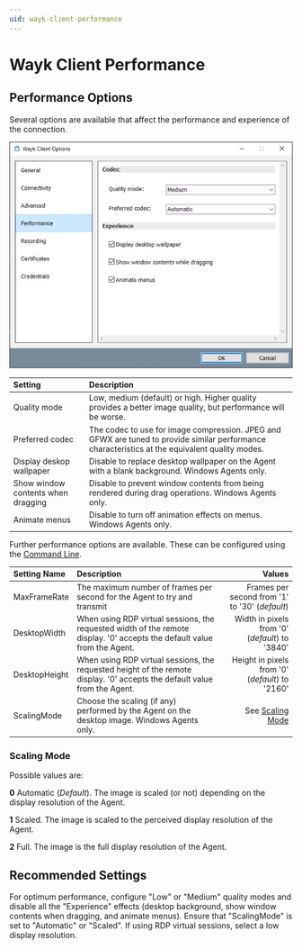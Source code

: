 ```yaml
---
uid: wayk-client-performance
---
```


# Wayk Client Performance

## Performance Options

Several options are available that affect the performance and experience of the connection.

![Wayk Client - Performance](../../images/wayk_client_performance.png)

| Setting       | Description |
|:------------- |:----------- |
| Quality mode | Low, medium (default) or high. Higher quality provides a better image quality, but performance will be worse. |
| Preferred codec | The codec to use for image compression. JPEG and GFWX are tuned to provide similar performance characteristics at the equivalent quality modes. |
| Display deskop wallpaper | Disable to replace desktop wallpaper on the Agent with a blank background. Windows Agents only. |
| Show window contents when dragging | Disable to prevent window contents from being rendered during drag operations. Windows Agents only. |
| Animate menus | Disable to turn off animation effects on menus. Windows Agents only. |

Further performance options are available. These can be configured using the [Command Line](configuration.md).

| Setting Name | Description | Values |
| :----------- | :---------- | -----: |
| MaxFrameRate | The maximum number of frames per second for the Agent to try and transmit | Frames per second from '1' to '30' (*default*) |
| DesktopWidth | When using RDP virtual sessions, the requested width of the remote display. '0' accepts the default value from the Agent. | Width in pixels from '0' (*default*) to '3840' |
| DesktopHeight | When using RDP virtual sessions, the requested height of the remote display. '0' accepts the default value from the Agent. | Height in pixels from '0' (*default*) to '2160' |
| ScalingMode | Choose the scaling (if any) performed by the Agent on the desktop image. Windows Agents only. | See [Scaling Mode](#scaling-mode) |

### Scaling Mode

Possible values are:

**0** Automatic (*Default*). The image is scaled (or not) depending on the display resolution of the Agent.

**1** Scaled. The image is scaled to the perceived display resolution of the Agent.

**2** Full. The image is the full display resolution of the Agent.


## Recommended Settings

For optimum performance, configure "Low" or "Medium" quality modes and disable all the "Experience" effects (desktop background, show window contents when dragging, and animate menus). Ensure that "ScalingMode" is set to "Automatic" or "Scaled". If using RDP virtual sessions, select a low display resolution.